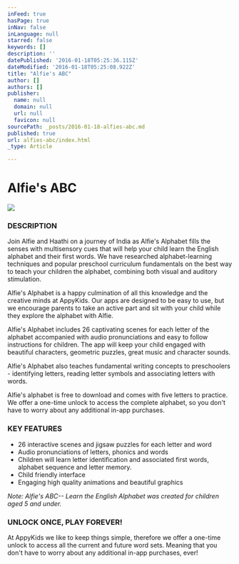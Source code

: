 ```yaml
---
inFeed: true
hasPage: true
inNav: false
inLanguage: null
starred: false
keywords: []
description: ''
datePublished: '2016-01-18T05:25:36.115Z'
dateModified: '2016-01-18T05:25:08.922Z'
title: "Alfie's ABC"
author: []
authors: []
publisher:
  name: null
  domain: null
  url: null
  favicon: null
sourcePath: _posts/2016-01-18-alfies-abc.md
published: true
url: alfies-abc/index.html
_type: Article

---
```

# Alfie's ABC
![](https://the-grid-user-content.s3-us-west-2.amazonaws.com/43e2d308-bd63-4f7d-9b74-31a9a6763672.jpg)

### DESCRIPTION

Join Alfie and Haathi on a journey of India as Alfie's Alphabet fills the senses with multisensory cues that will help your child learn the English alphabet and their first words. We have researched alphabet-learning techniques and popular preschool curriculum fundamentals on the best way to teach your children the alphabet, combining both visual and auditory stimulation.

Alfie's Alphabet is a happy culmination of all this knowledge and the creative minds at AppyKids. Our apps are designed to be easy to use, but we encourage parents to take an active part and sit with your child while they explore the alphabet with Alfie.

Alfie's Alphabet includes 26 captivating scenes for each letter of the alphabet accompanied with audio pronunciations and easy to follow instructions for children. The app will keep your child engaged with beautiful characters, geometric puzzles, great music and character sounds.

Alfie's Alphabet also teaches fundamental writing concepts to preschoolers - identifying letters, reading letter symbols and associating letters with words.

Alfie's alphabet is free to download and comes with five letters to practice. We offer a one-time unlock to access the complete alphabet, so you don't have to worry about any additional in-app purchases.

### KEY FEATURES

* 26 interactive scenes and jigsaw puzzles for each letter and word
* Audio pronunciations of letters, phonics and words
* Children will learn letter identification and associated first words, alphabet sequence and letter memory.
* Child friendly interface
* Engaging high quality animations and beautiful graphics

_Note: Alfie's ABC-- Learn the English Alphabet was created for children aged 5 and under._

### UNLOCK ONCE, PLAY FOREVER!

At AppyKids we like to keep things simple, therefore we offer a one-time unlock to access all the current and future word sets. Meaning that you don't have to worry about any additional in-app purchases, ever!
